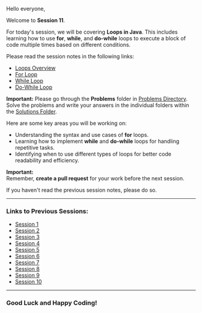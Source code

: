 Hello everyone,

Welcome to **Session 11**.

For today's session, we will be covering **Loops in Java**. This includes learning how to use **for**, **while**, and **do-while** loops to execute a block of code multiple times based on different conditions.

Please read the session notes in the following links:

- [Loops Overview](https://github.com/rothardo/java-0-to-1/blob/master/Session-11/Loops.md)
- [For Loop](https://github.com/rothardo/java-0-to-1/blob/master/Session-11/ForLoop.md)
- [While Loop](https://github.com/rothardo/java-0-to-1/blob/master/Session-11/WhileLoop.md)
- [Do-While Loop](https://github.com/rothardo/java-0-to-1/blob/master/Session-11/DoWhileLoop.md)

**Important:** Please go through the **Problems** folder in [Problems Directory](https://github.com/rothardo/java-0-to-1/blob/master/Session-11/Problems).  
Solve the problems and write your answers in the individual folders within the [Solutions Folder](https://github.com/rothardo/java-0-to-1/blob/master/Session-11/Solutions).

Here are some key areas you will be working on:

- Understanding the syntax and use cases of **for** loops.
- Learning how to implement **while** and **do-while** loops for handling repetitive tasks.
- Identifying when to use different types of loops for better code readability and efficiency.

**Important:**  
Remember, **create a pull request** for your work before the next session.

If you haven't read the previous session notes, please do so.

---

### **Links to Previous Sessions:**

- [Session 1](https://github.com/rothardo/java-0-to-1/blob/master/Session-1/Instructions.md)
- [Session 2](https://github.com/rothardo/java-0-to-1/blob/master/Session-2/Instructions.md)
- [Session 3](https://github.com/rothardo/java-0-to-1/blob/master/Session-3/Instructions.md)
- [Session 4](https://github.com/rothardo/java-0-to-1/blob/master/Session-4/Instructions.md)
- [Session 5](https://github.com/rothardo/java-0-to-1/blob/master/Session-5/Instructions.md)
- [Session 6](https://github.com/rothardo/java-0-to-1/blob/master/Session-6/Instructions.md)
- [Session 7](https://github.com/rothardo/java-0-to-1/blob/master/Session-7/Instructions.md)
- [Session 8](https://github.com/rothardo/java-0-to-1/blob/master/Session-8/Instructions.md)
- [Session 9](https://github.com/rothardo/java-0-to-1/blob/master/Session-9/Instructions.md)
- [Session 10](https://github.com/rothardo/java-0-to-1/blob/master/Session-10/Instructions.md)

---

### **Good Luck and Happy Coding!**